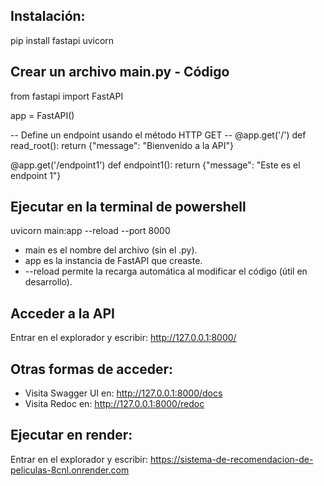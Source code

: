 ## Instalación:
pip install fastapi uvicorn

## Crear un archivo main.py - Código
from fastapi import FastAPI

app = FastAPI()

-- Define un endpoint usando el método HTTP GET --
@app.get('/') 
def read_root():
    return {"message": "Bienvenido a la API"}

@app.get('/endpoint1')
def endpoint1():
    return {"message": "Este es el endpoint 1"}

## Ejecutar en la terminal de powershell
uvicorn main:app --reload --port 8000
* main es el nombre del archivo (sin el .py).
* app es la instancia de FastAPI que creaste.
* --reload permite la recarga automática al modificar el código (útil en desarrollo).

## Acceder a la API
Entrar en el explorador y escribir: 
http://127.0.0.1:8000/

## Otras formas de acceder:
* Visita Swagger UI en: http://127.0.0.1:8000/docs
* Visita Redoc en: http://127.0.0.1:8000/redoc

## Ejecutar en render:
Entrar en el explorador y escribir:
https://sistema-de-recomendacion-de-peliculas-8cnl.onrender.com





